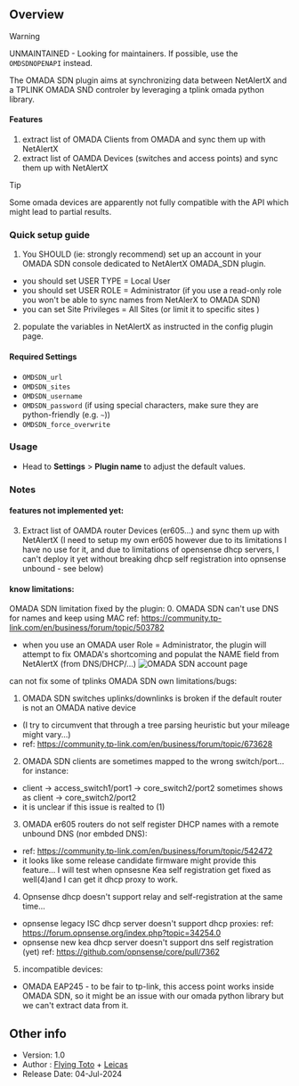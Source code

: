 ## Overview

> [!WARNING]
> UNMAINTAINED - Looking for maintainers. If possible, use the `OMDSDNOPENAPI` instead.

The OMADA SDN plugin aims at synchronizing data between NetAlertX and a TPLINK OMADA SND controler by leveraging a tplink omada python library.

#### Features

1. extract list of OMADA Clients from OMADA and sync them up with NetAlertX
2. extract list of OAMDA Devices (switches and access points) and sync them up with NetAlertX

> [!TIP]
> Some omada devices are apparently not fully compatible with the API which might lead to partial results.

### Quick setup guide

1. You SHOULD (ie: strongly recommend) set up an account in your OMADA SDN console dedicated to NetAlertX OMADA_SDN plugin.
- you should set USER TYPE = Local User
- you should set USER ROLE = Administrator  (if you use a read-only role you won't be able to sync names from NetAlerX to OMADA SDN)
- you can set  Site Privileges = All Sites (or limit it to specific sites )

2. populate the variables in NetAlertX as instructed in the config plugin page.

#### Required Settings

- `OMDSDN_url`
- `OMDSDN_sites`
- `OMDSDN_username`
- `OMDSDN_password` (if using special characters, make sure they are python-friendly (e.g. `~`))
- `OMDSDN_force_overwrite`

### Usage

- Head to **Settings** > **Plugin name** to adjust the default values.

### Notes

#### features not implemented yet:
3. Extract list of OAMDA router Devices (er605...) and sync them up with NetAlertX 
(I need to setup my own er605 however due to its limitations I have no use for it, and due to limitations of opensense dhcp servers, I can't deploy it yet without breaking dhcp self registration into opnsense unbound - see below)
 
#### know limitations:
OMADA SDN limitation fixed by the plugin:
0. OMADA SDN can't use DNS for names and keep using MAC ref: https://community.tp-link.com/en/business/forum/topic/503782
- when you use an OMADA user Role =  Administrator, the plugin will attempt to fix OMADA's shortcoming and populat the NAME field from NetAlertX (from DNS/DHCP/...)
![OMADA SDN account page](omada_account_sample.png)


can not fix some of tplinks OMADA SDN own limitations/bugs:
1. OMADA SDN switches uplinks/downlinks is broken if the default router is not an OMADA native device 
- (I try to circumvent that through a tree parsing heuristic but your mileage might vary...)
- ref: https://community.tp-link.com/en/business/forum/topic/673628
2.  OMADA SDN clients are sometimes mapped to the wrong switch/port... for instance:
- client -> access_switch1/port1 -> core_switch2/port2 sometimes shows as client -> core_switch2/port2 
- it is unclear if this issue is realted to (1)
3. OMADA er605 routers do not self register DHCP names with a remote unbound DNS (nor embded DNS):
- ref:  https://community.tp-link.com/en/business/forum/topic/542472
- it looks like some release candidate firmware might provide this feature... I will test when opnsesne Kea self registration get fixed as well(4)and I can get it dhcp proxy to work.
4. Opnsense dhcp doesn't support relay and self-registration at the same time...
- opnsense legacy ISC dhcp server doesn't support dhcp  proxies:  ref: https://forum.opnsense.org/index.php?topic=34254.0 
- opnsense new kea dhcp server doesn't support dns self registration (yet) ref: https://github.com/opnsense/core/pull/7362
5. incompatible devices: 
- OMADA EAP245 - to be fair to tp-link, this access point works inside OMADA SDN, so it might be an issue with our omada python library but we can't extract data from it.


## Other info

- Version: 1.0
- Author : [Flying Toto](https://github.com/FlyingToto) + [Leicas](https://github.com/Leicas)
- Release Date: 04-Jul-2024 
